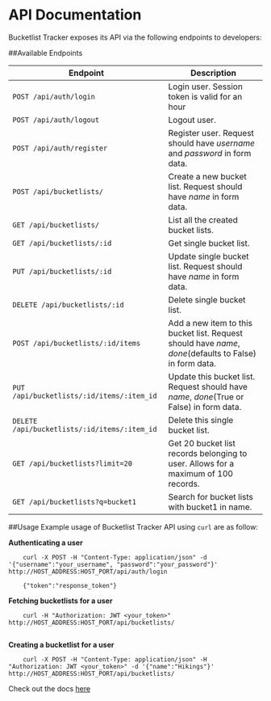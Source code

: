 # API Documentation

Bucketlist Tracker exposes its API via the following endpoints to developers:

##Available Endpoints

| Endpoint | Description |
| ---- | --------------- |
| `POST /api/auth/login` | Login user. Session token is valid for an hour|
| `POST /api/auth/logout` | Logout user. |
| `POST /api/auth/register` |  Register user. Request should have _username_ and _password_ in form data. |
| `POST /api/bucketlists/` | Create a new bucket list. Request should have _name_ in form data. |
| `GET /api/bucketlists/` | List all the created bucket lists. |
| `GET /api/bucketlists/:id` | Get single bucket list. |
| `PUT /api/bucketlists/:id` | Update single bucket list. Request should have _name_ in form data. |
| `DELETE /api/bucketlists/:id` | Delete single bucket list. |
| `POST /api/bucketlists/:id/items` | Add a new item to this bucket list. Request should have _name_, _done_(defaults to False) in form data. |
| `PUT /api/bucketlists/:id/items/:item_id` | Update this bucket list. Request should have _name_, _done_(True or False) in form data. |
| `DELETE /api/bucketlists/:id/items/:item_id` | Delete this single bucket list. |
| `GET /api/bucketlists?limit=20` | Get 20 bucket list records belonging to user. Allows for a maximum of 100 records. |
| `GET /api/bucketlists?q=bucket1` | Search for bucket lists with bucket1 in name. |

##Usage
Example usage of Bucketlist Tracker API using `curl` are as follow:

**Authenticating a user**
```
    curl -X POST -H "Content-Type: application/json" -d '{"username":"your_username", "password":"your_password"}' http://HOST_ADDRESS:HOST_PORT/api/auth/login
    
    {"token":"response_token"}
```

**Fetching bucketlists for a user**
```
    curl -H "Authorization: JWT <your_token>" http://HOST_ADDRESS:HOST_PORT/api/bucketlists/
    
```

**Creating a bucketlist for a user**
```
    curl -X POST -H "Content-Type: application/json" -H "Authorization: JWT <your_token>" -d '{"name":"Hikings"}' http://HOST_ADDRESS:HOST_PORT/api/bucketlists/
```

Check out the docs [here](http://bucketlist-staging/docs/) 
